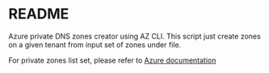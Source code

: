 # README

Azure private DNS zones creator using AZ CLI. This script just create zones on a given tenant from input set of zones under file.

For private zones list set, please refer to [Azure documentation](https://docs.microsoft.com/es-es/azure/private-link/private-endpoint-dns)
